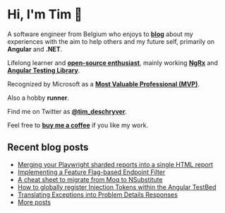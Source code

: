 # Hi, I'm Tim 👋

A software engineer from Belgium who enjoys to **[blog](https://timdeschryver.dev/blog)** about
my experiences with the aim to help others and my future self, primarily on
**Angular** and **.NET**.

Lifelong learner and **[open-source enthusiast](https://github.com/timdeschryver)**, mainly working **[NgRx](https://ngrx.io/)** and **[Angular Testing Library](https://testing-library.com/docs/angular-testing-library/)**.

Recognized by Microsoft as a **[Most Valuable Professional (MVP)](https://mvp.microsoft.com/en-us/PublicProfile/5004452?fullName=Tim%20Deschryver)**.

Also a hobby **runner**.

Find me on Twitter as **[@tim_deschryver](https://timdeschryver.dev/twitter)**.

Feel free to **[buy me a coffee](https://ko-fi.com/timdeschryver)** if you like my work.

<!-- prettier-ignore-start -->
<!-- BLOG:START -->

## Recent blog posts

- [Merging your Playwright sharded reports into a single HTML report](https://timdeschryver.dev/blog/merging-your-playwright-sharded-reports-into-a-single-html-report)
- [Implementing a Feature Flag-based Endpoint Filter](https://timdeschryver.dev/blog/implementing-a-feature-flag-based-endpoint-filter)
- [A cheat sheet to migrate from Moq to NSubstitute](https://timdeschryver.dev/blog/a-cheat-sheet-to-migrate-from-moq-to-nsubstitute)
- [How to globally register Injection Tokens within the Angular TestBed](https://timdeschryver.dev/blog/how-to-globally-register-injection-tokens-within-the-angular-testbed)
- [Translating Exceptions into Problem Details Responses](https://timdeschryver.dev/blog/translating-exceptions-into-problem-details-responses)
- [More posts](https://timdeschryver.dev/blog)

<!-- BLOG:END -->
<!-- prettier-ignore-end -->
